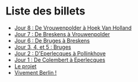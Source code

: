 Liste des billets
=================

- [Jour 8 : De Vrouwenpolder à Hoek Van Holland](/berlin/jour-8-de-vrouwenpolder-a-hoek-van-holland.html)
- [Jour 7 : De Breskens à Vrouwenpolder](/berlin/jour-7-de-breskens-a-vrouwenpolder.html)
- [Jour 6 : De Bruges à Breskens](/berlin/jour-6-de-bruges-a-breskens.html)
- [Jour 3, 4, et 5 : Bruges](/berlin/jour-3-4-et-5-bruges.html)
- [Jour 2 : D'Eperlecques à Pollinkhove](/berlin/jour-2-deperlecques-a-pollinkhove.html)
- [Jour 1 : De Colembert à Eperlecques](/berlin/jour-1-de-colembert-a-eperlecques.html)
- [Le projet](/berlin/le-projet.html)
- [Vivement Berlin !](/berlin/vivement-berlin.html)

